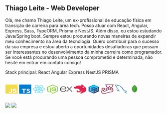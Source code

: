 ## Thiago Leite - Web Developer
 <div>
  Olá, me chamo Thiago Leite, um ex-profissional de educação física em transição de carreira para área tech. Posso atuar com React, Angular, Express, Sass, TypeORM, Prisma e NestJS. Além disso, eu estou 
 estudando Java/Spring boot. Sempre estou procurando novas maneiras de expandir meu conhecimento na área da tecnologia.
Quero contribuir para o sucesso da sua empresa e estou aberto a oportunidades desafiadoras que possam ser interessantes no desenvolvimento da minha carreira como programador. Se você está procurando uma pessoa comprometid e determinada, não hesite em entrar em contato comigo!

Stack principal:
React
Angular
Express
NestJS
PRISMA
</div>
 <br>
 <span>
  <img align="center" alt="JavaScript" height="30" width="40" src="https://raw.githubusercontent.com/devicons/devicon/master/icons/javascript/javascript-plain.svg">
  <img align="center" alt="TypeScript" height="30" width="40" src="https://github.com/devicons/devicon/blob/master/icons/typescript/typescript-original.svg">
  <img align="center" alt="React" height="30" width="40" src="https://raw.githubusercontent.com/devicons/devicon/master/icons/react/react-original.svg">
  
  <img align="center" alt="Nodejs" height="30" width="40" src="https://raw.githubusercontent.com/devicons/devicon/master/icons/nodejs/nodejs-original.svg">
 <img align="center" alt="Express" height="30" width="40" src="https://raw.githubusercontent.com/devicons/devicon/master/icons/express/express-original.svg"
 <br />
 <img align="center" alt="NestJS" height="30" width="40" src="https://raw.githubusercontent.com/devicons/devicon/master/icons/nestjs/nestjs-plain.svg">
 <img align="center" alt="Sequelize" height="30" width="40" src="https://raw.githubusercontent.com/devicons/devicon/master/icons/sequelize/sequelize-original.svg">
 <img align="center" alt="Sequelize" height="30" width="40" src="https://raw.githubusercontent.com/devicons/devicon/master/icons/jest/jest-plain.svg">
 <img align="center" alt="Mysql" height="30" width="40" src="https://raw.githubusercontent.com/devicons/devicon/master/icons/mysql/mysql-original.svg">
  <img align="center" alt="Mongodb" height="30" width="40" src="https://raw.githubusercontent.com/devicons/devicon/master/icons/mongodb/mongodb-original.svg">
</span>

  
  ##
 
<div>  
  <a href = "mailto:leite.tjs@gmail.com"><img src="https://img.shields.io/badge/-Gmail-%23333?style=for-the-badge&logo=gmail&logoColor=white" target="_blank"></a>
  <a href="https://www.linkedin.com/in/leite-tjs/ target="_blank"><img src="https://img.shields.io/badge/-LinkedIn-%230077B5?style=for-the-badge&logo=linkedin&logoColor=white" target="_blank"></a>
</div>
